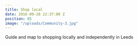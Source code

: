 ```yaml
---
title: Shop local
date: 2016-09-28 22:37:00 Z
position: 85
image: "/uploads/Community-3.jpg"
---
```


Guide and map to shopping locally and independently in Leeds